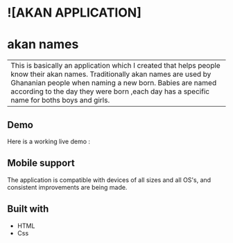 # ![AKAN APPLICATION]
# akan names

<table>
<tr>
<td>
  This is basically an application which I created that helps people know their akan names. Traditionally akan names are used by  Ghananian people when naming a new born. Babies are named according to the day they were born ,each day has a specific name for boths  boys and girls.
</td>
</tr>
</table>

## Demo
Here is a working live demo : 
## Mobile support
The application is compatible with devices of all sizes and all OS's, and consistent improvements are being made.

## Built with
- HTML
- Css